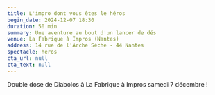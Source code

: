 ```yaml
---
title: L'impro dont vous êtes le héros
begin_date: 2024-12-07 18:30
duration: 50 min
summary: Une aventure au bout d'un lancer de dés
venue: La Fabrique à Impros (Nantes)
address: 14 rue de l'Arche Sèche - 44 Nantes
spectacle: heros
cta_url: null
cta_text: null
---
```


Double dose de Diabolos à La Fabrique à Impros samedi 7 décembre !
